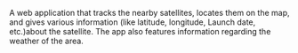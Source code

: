 A web application that tracks the nearby satellites, locates them on the map, and gives various information (like latitude, longitude, Launch date, etc.)about the satellite. The app also features information regarding the weather of the area.